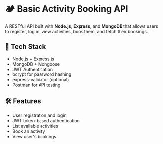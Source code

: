 # 🏕 Basic Activity Booking API

A RESTful API built with **Node.js**, **Express**, and **MongoDB** that allows users to register, log in, view activities, book them, and fetch their bookings.

## 🔧 Tech Stack
- Node.js + Express.js
- MongoDB + Mongoose
- JWT Authentication
- bcrypt for password hashing
- express-validator (optional)
- Postman for API testing

## 🛠️ Features
- User registration and login
- JWT token-based authentication
- List available activities
- Book an activity
- View user's bookings

